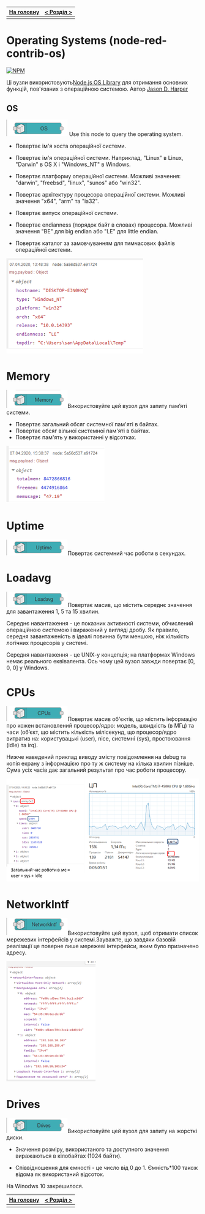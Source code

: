 | [На головну](../) | [ < Розділ > ](README.md) |
| ----------------- | ------------------------- |
|                   |                           |

# Operating Systems (node-red-contrib-os)                   

[![NPM](https://nodei.co/npm/node-red-contrib-os.png)](https://nodei.co/npm/node-red-contrib-os/)

Ці вузли використовують[Node.js OS Library](https://nodejs.org/api/os.html) для отримання основних функцій, пов'язаних з операційною системою. Автор [Jason D. Harper](https://github.com/jayharper)

## OS

![](media/os.png) Use this node to query the operating system.

- Повертає ім'я хоста операційної системи.

- Повертає ім'я операційної системи. Наприклад, "Linux" в Linux, "Darwin" в OS X і "Windows_NT" в Windows.

- Повертає платформу операційної системи. Можливі значення: "darwin", "freebsd", "linux", "sunos" або "win32".

- Повертає архітектуру процесора операційної системи. Можливі значення "x64", "arm" та "ia32".

- Повертає випуск операційної системи.

- Повертає endianness (порядок байт в словах) процесора. Можливі значення "BE" для  big endian або "LE" для little endian.

- Повертає каталог за замовчуванням для тимчасових файлів операційної системи.

![](media/1.png)

# Memory

![](media/memory.png)Використовуйте цей вузол для запиту пам’яті системи.

- Повертає загальний обсяг системної пам'яті в байтах.
- Повертає обсяг вільної системної пам'яті в байтах.
- Повертає пам'ять у використанні у відсотках.

![](media/3.png)

# Uptime 

![](media/uptime.png)Повертає системний час роботи в секундах. 



# Loadavg

![](media/loadavg.png)Повертає масив, що містить середнє значення для завантаження 1, 5 та 15 хвилин.

Середнє навантаження - це показник активності системи, обчислений операційною системою і виражений у вигляді дробу. Як правило, середня завантаженість в ідеалі повинна бути меншою, ніж кількість логічних процесорів у системі.

Середня навантаження - це UNIX-y концепція; на платформах Windows немає реального еквівалента. Ось чому цей вузол завжди повертає [0, 0, 0] у Windows.

# CPUs

![](media/cpus.png)Повертає масив об'єктів, що містить інформацію про кожен встановлений процесор/ядро: модель, швидкість (в МГц) та часи (об’єкт, що містить кількість мілісекунд, що процесор/ядро витратив на: користувацькі (user), nice, системні (sys), простоювання (idle) та irq).

Нижче наведений приклад виводу змісту повідомлення на debug та копія екрану з інформацією про ту ж систему на кілька хвилин пізніше. Сума усіх часів дає загальний результат про час роботи процесору.

![](media/2.png)

# NetworkIntf

![](media/networkintf.png)Використовуйте цей вузол, щоб отримати список мережевих інтерфейсів у системі.Зауважте, що завдяки базовій реалізації це поверне лише мережеві інтерфейси, яким було призначено адресу.

![](media/4.png)

# Drives

![](media/drives.png)Використовуйте цей вузол для запиту на жорсткі диски.

- Значення розміру, використаного та доступного значення виражаються в кілобайтах (1024 байти).

- Співвідношення для ємності - це число від 0 до 1. Ємність*100 також відома як використаний відсоток.


На Winodws 10 закрешилося.

| [На головну](../) | [ < Розділ > ](README.md) |
| ----------------- | ------------------------- |
|                   |                           |